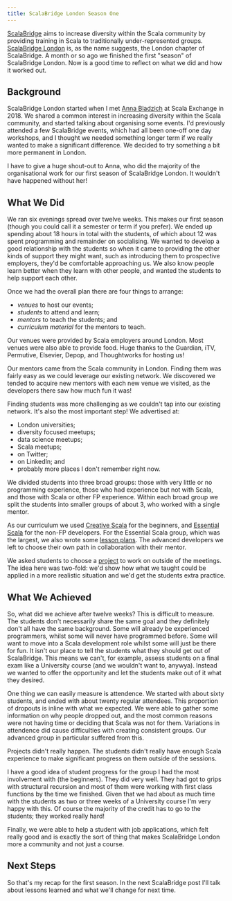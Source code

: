 ```yaml
---
title: ScalaBridge London Season One
---
```


[ScalaBridge][scalabridge] aims to increase diversity within the Scala community by providing training in Scala to traditionally under-represented groups. [ScalaBridge London][scalabridge-london] is, as the name suggests, the London chapter of ScalaBridge. A month or so ago we finished the first "season" of ScalaBridge London. Now is a good time to reflect on what we did and how it worked out.

<!--more-->


## Background

ScalaBridge London started when I met [Anna Bladzich][annab] at Scala Exchange in 2018. We shared a common interest in increasing diversity within the Scala community, and started talking about organising some events. I'd previously attended a few ScalaBridge events, which had all been one-off one day workshops, and I thought we needed something longer term if we really wanted to make a significant difference. We decided to try something a bit more permanent in London.

I have to give a huge shout-out to Anna, who did the majority of the organisational work for our first season of ScalaBridge London. It wouldn't have happened without her!


## What We Did

We ran six evenings spread over twelve weeks. This makes our first season (though you could call it a semester or term if you prefer). We ended up spending about 18 hours in total with the students, of which about 12 was spent programming and remainder on socialising. We wanted to develop a good relationship with the students so when it came to providing the other kinds of support they might want, such as introducing them to prospective employers, they'd be comfortable approaching us. We also know people learn better when they learn with other people, and wanted the students to help support each other.

Once we had the overall plan there are four things to arrange:

* _venues_ to host our events;
* _students_ to attend and learn;
* _mentors_ to teach the students; and
* _curriculum material_ for the mentors to teach.

Our venues were provided by Scala employers around London. Most venues were also able to provide food. Huge thanks to the Guardian, iTV, Permutive, Elsevier, Depop, and Thoughtworks for hosting us!

Our mentors came from the Scala community in London. Finding them was fairly easy as we could leverage our existing network. We discovered we tended to acquire new mentors with each new venue we visited, as the developers there saw how much fun it was!

Finding students was more challenging as we couldn't tap into our existing network. It's also the most important step! We advertised at:

* London universities;
* diversity focused meetups;
* data science meetups;
* Scala meetups;
* on Twitter;
* on LinkedIn; and
* probably more places I don't remember right now.

We divided students into three broad groups: those with very little or no programming experience, those who had experience but not with Scala, and those with Scala or other FP experience. Within each broad group we split the students into smaller groups of about 3, who worked with a single mentor.

As our curriculum we used [Creative Scala][creative-scala] for the beginners, and [Essential Scala][essential-scala] for the non-FP developers. For the Essential Scala group, which was the largest, we also wrote some [lesson plans][lesson-plans]. The advanced developers we left to choose their own path in collaboration with their mentor.

We asked students to choose a [project][projects] to work on outside of the meetings. The idea here was two-fold: we'd show how what we taught could be applied in a more realistic situation and we'd get the students extra practice.



## What We Achieved

So, what did we achieve after twelve weeks? This is difficult to measure. The students don't necessarily share the same goal and they definitely don't all have the same background. Some will already be experienced programmers, whilst some will never have programmed before. Some will want to move into a Scala development role whilst some will just be there for fun. It isn't our place to tell the students what they should get out of ScalaBridge. This means we can't, for example, assess students on a final exam like a University course (and we wouldn't want to, anywya). Instead we wanted to offer the opportunity and let the students make out of it what they desired. 

One thing we can easily measure is attendence. We started with about sixty students, and ended with about twenty regular attendees. This proportion of dropouts is inline with what we expected. We were able to gather some information on why people dropped out, and the most common reasons were not having time or deciding that Scala was not for them. Variations in attendence did cause difficulties with creating consistent groups. Our advanced group in particular suffered from this.

Projects didn't really happen. The students didn't really have enough Scala experience to make significant progress on them outside of the sessions. 

I have a good idea of student progress for the group I had the most involvement with (the beginners). They did very well. They had got to grips with structural recursion and most of them were working with first class functions by the time we finished. Given that we had about as much time with the students as two or three weeks of a University course I'm very happy with this. Of course the majority of the credit has to go to the students; they worked really hard!

Finally, we were able to help a student with job applications, which felt really good and is exactly the sort of thing that makes ScalaBridge London more a community and not just a course.


## Next Steps

So that's my recap for the first season. In the next ScalaBridge post I'll talk about lessons learned and what we'll change for next time.

[annab]: https://twitter.com/wednesday099
[scalabridge]: https://scalabridge.org/
[scalabridge-london]: https://www.scalabridgelondon.org/
[creative-scala]: https://creativescala.org/
[essential-scala]: https://underscore.io/books/essential-scala/
[lesson-plans]: https://github.com/scalabridgelondon/lesson-plans
[projects]: https://www.scalabridgelondon.org/projects/
